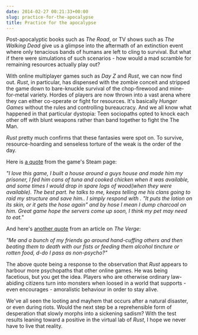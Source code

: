 ```yaml
---
date: 2014-02-27 00:21:33+00:00
slug: practice-for-the-apocalypse
title: Practice for the apocalypse
---
```


Post-apocalyptic books such as _The Road_, or TV shows such as _The Walking Dead_ give us a glimpse into the aftermath of an extinction event where only tenacious bands of humans are left to cling to survival. But what if there were simulations of such scenarios - how would a mad scramble for remaining resources actually play out?

With online multiplayer games such as _Day Z_ and _Rust_, we can now find out. _Rust_, in particular, has dispensed with the zombie conceit and stripped the game down to bare-knuckle survival of the chop-firewood and mine-for-metal variety. Hordes of players are now thrown into a vast arena where they can either co-operate or fight for resources. It's basically _Hunger Games_ without the rules and controlling bureaucracy. And we all know what happened in that particular dystopia: Teen sociopaths opted to knock each other off with blunt weapons rather than band together to fight the The Man.

_Rust_ pretty much confirms that these fantasies were spot on. To survive, resource-hoarding and senseless torture of the weak is the order of the day.

Here is [a quote](http://store.steampowered.com/app/252490/) from the game's Steam page:

_"I love this game, I built a house around a guys house and made him my prisoner, I fed him cans of tuna and cooked chicken when it was available, and some times I would drop in spare logs of wood(when they were available). The best part. he talks to me, keeps telling me his clans going to raid my structure and save him.. I simply respond with . "It puts the lotion on its skin, or it gets the hose again" and by hose I mean I dump charcoal on him. Great game hope the servers come up soon, I think my pet may need to eat."_

And here's [another quote](http://www.theverge.com/2014/2/5/5361580/dayz-will-haunt-you#214046151) from an article on _The Verge_:

_"Me and a bunch of my friends go around hand-cuffing others and then beating them to death with our fists or feeding them alcohol tincture or rotten food, d-do I pass as non-psycho?"_

The above quote being a response to the observation that _Rust_ appears to harbour more psychopaths that other online games. He was being facetious, but you get the idea. Players who are otherwise ordinary law-abiding citizens turn into monsters when loosed in a world that supports - even encourages - amoralistic behaviour in order to stay alive.

We've all seen the looting and mayhem that occurs after a natural disaster, or even during riots. Would the next step be a reprehensible form of desperation that slowly morphs into a sickening sadism? With the test results leaning toward a positive in the virtual lab of _Rust_, I hope we never have to live that reality.
